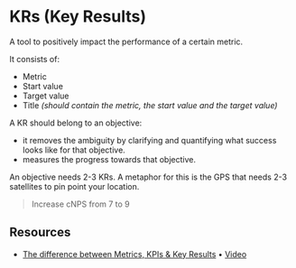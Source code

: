 # KRs (Key Results)

A tool to positively impact the performance of a certain metric.

It consists of:

- Metric
- Start value
- Target value
- Title _(should contain the metric, the start value and the target value)_

A KR should belong to an objective:

- it removes the ambiguity by clarifying and quantifying what success looks like for that objective.
- measures the progress towards that objective.

An objective needs 2-3 KRs. A metaphor for this is the GPS that needs 2-3 satellites to pin point your location.

> Increase cNPS from 7 to 9

## Resources

- [The difference between Metrics, KPIs & Key Results][1] • [Video][2]

[1]: https://www.perdoo.com/resources/the-difference-between-metrics-kpis-key-results/
[2]: https://www.youtube.com/watch?v=lLKyuUqtwuA
